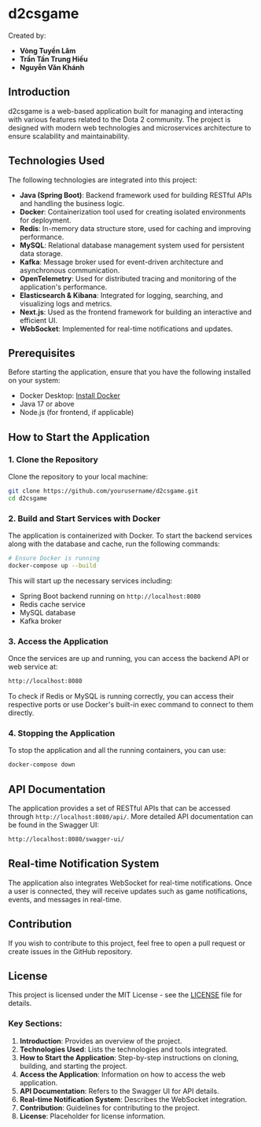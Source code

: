 # d2csgame

Created by:  
- **Vòng Tuyền Lâm**  
- **Trần Tấn Trung Hiếu**  
- **Nguyễn Văn Khánh**

## Introduction

d2csgame is a web-based application built for managing and interacting with various features related to the Dota 2 community. The project is designed with modern web technologies and microservices architecture to ensure scalability and maintainability.

## Technologies Used

The following technologies are integrated into this project:

- **Java (Spring Boot)**: Backend framework used for building RESTful APIs and handling the business logic.
- **Docker**: Containerization tool used for creating isolated environments for deployment.
- **Redis**: In-memory data structure store, used for caching and improving performance.
- **MySQL**: Relational database management system used for persistent data storage.
- **Kafka**: Message broker used for event-driven architecture and asynchronous communication.
- **OpenTelemetry**: Used for distributed tracing and monitoring of the application's performance.
- **Elasticsearch & Kibana**: Integrated for logging, searching, and visualizing logs and metrics.
- **Next.js**: Used as the frontend framework for building an interactive and efficient UI.
- **WebSocket**: Implemented for real-time notifications and updates.

## Prerequisites

Before starting the application, ensure that you have the following installed on your system:

- Docker Desktop: [Install Docker](https://docs.docker.com/get-docker/)
- Java 17 or above
- Node.js (for frontend, if applicable)

## How to Start the Application

### 1. Clone the Repository

Clone the repository to your local machine:

```bash
git clone https://github.com/yourusername/d2csgame.git
cd d2csgame
```

### 2. Build and Start Services with Docker

The application is containerized with Docker. To start the backend services along with the database and cache, run the following commands:

```bash
# Ensure Docker is running
docker-compose up --build
```

This will start up the necessary services including:

- Spring Boot backend running on `http://localhost:8080`
- Redis cache service
- MySQL database
- Kafka broker

### 3. Access the Application

Once the services are up and running, you can access the backend API or web service at:

```bash
http://localhost:8080
```

To check if Redis or MySQL is running correctly, you can access their respective ports or use Docker's built-in exec command to connect to them directly.

### 4. Stopping the Application

To stop the application and all the running containers, you can use:

```bash
docker-compose down
```

## API Documentation

The application provides a set of RESTful APIs that can be accessed through `http://localhost:8080/api/`. More detailed API documentation can be found in the Swagger UI:

```bash
http://localhost:8080/swagger-ui/
```

## Real-time Notification System

The application also integrates WebSocket for real-time notifications. Once a user is connected, they will receive updates such as game notifications, events, and messages in real-time.

## Contribution

If you wish to contribute to this project, feel free to open a pull request or create issues in the GitHub repository.

## License

This project is licensed under the MIT License - see the [LICENSE](LICENSE) file for details.

### Key Sections:
1. **Introduction**: Provides an overview of the project.
2. **Technologies Used**: Lists the technologies and tools integrated.
3. **How to Start the Application**: Step-by-step instructions on cloning, building, and starting the project.
4. **Access the Application**: Information on how to access the web application.
5. **API Documentation**: Refers to the Swagger UI for API details.
6. **Real-time Notification System**: Describes the WebSocket integration.
7. **Contribution**: Guidelines for contributing to the project.
8. **License**: Placeholder for license information.